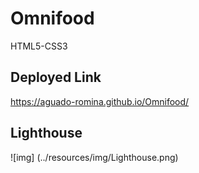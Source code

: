 # Omnifood

HTML5-CSS3

## Deployed Link

https://aguado-romina.github.io/Omnifood/

## Lighthouse

![img] (../resources/img/Lighthouse.png)
